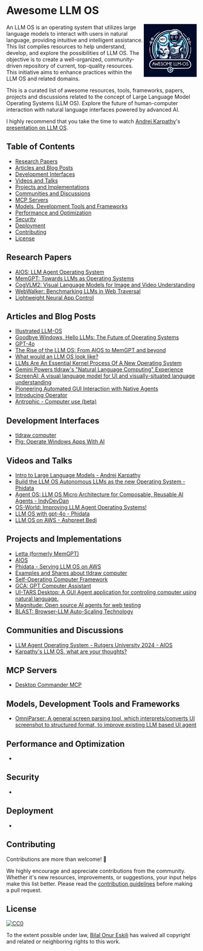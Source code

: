 # Awesome LLM OS
<img src="logo.png" align="right" width="140">

An LLM OS is an operating system that utilizes large language models to interact with users in natural language, providing intuitive and intelligent assistance. This list compiles resources to help understand, develop, and explore the possibilities of LLM OS. The objective is to create a well-organized, community-driven repository of current, top-quality resources. This initiative aims to enhance practices within the LLM OS and related domains. 

This is a curated list of awesome resources, tools, frameworks, papers, projects and discussions related to the concept of Large Language Model Operating Systems (LLM OS). Explore the future of human-computer interaction with natural language interfaces powered by advanced AI.


I highly recommend that you take the time to watch [Andrej Karpathy](https://github.com/karpathy)'s [presentation on LLM OS](https://youtu.be/zjkBMFhNj_g?feature=shared&t=2536).

## Table of Contents
- [Research Papers](#research-papers)
- [Articles and Blog Posts](#articles-and-blog-posts)
- [Development Interfaces](#development-interfaces)
- [Videos and Talks](#videos-and-talks)
- [Projects and Implementations](#projects-and-implementations)
- [Communities and Discussions](#communities-and-discussions)
- [MCP Servers](#mcp-servers)
- [Models, Development Tools and Frameworks](#models-development-tools-and-frameworks)
- [Performance and Optimization](#performance-and-optimization)
- [Security](#security)
- [Deployment](#deployment)
- [Contributing](#contributing)
- [License](#license)

## Research Papers
- [AIOS: LLM Agent Operating System](https://arxiv.org/abs/2403.16971)
- [MemGPT: Towards LLMs as Operating Systems](https://arxiv.org/abs/2310.08560)
- [CogVLM2: Visual Language Models for Image and Video Understanding](https://arxiv.org/pdf/2408.16500)
- [WebWalker: Benchmarking LLMs in Web Traversal](https://arxiv.org/abs/2501.07572)
- [Lightweight Neural App Control](https://arxiv.org/pdf/2410.17883)

## Articles and Blog Posts
- [Illustrated LLM-OS](https://huggingface.co/blog/shivance/illustrated-llm-os)
- [Goodbye Windows, Hello LLMs: The Future of Operating Systems](https://medium.com/@ronaldmannak/goodbye-windows-hello-llms-the-future-of-operating-systems-7ba61ea03e8d)
- [GPT-4o](https://openai.com/index/hello-gpt-4o/)
- [The Rise of the LLM OS: From AIOS to MemGPT and beyond](https://community.aws/content/2eojjD2E7TBgPFJmB2FGAtrSSBh/the-rise-of-the-llm-os-from-aios-to-memgpt-and-beyond)
- [What would an LLM OS look like?](https://campedersen.com/llm-os/)
- [LLMs Are An Essential Kernel Process Of A New Operating System](https://www.pillar.security/blog/llms-are-an-essential-kernel-process-of-a-new-operating-system)
- [Gemini Powers tldraw's "Natural Language Computing" Experience](https://ai.google.dev/showcase/tldraw?hl=en)
- [ScreenAI: A visual language model for UI and visually-situated language understanding](https://research.google/blog/screenai-a-visual-language-model-for-ui-and-visually-situated-language-understanding/)
- [Pioneering Automated GUI Interaction with Native Agents](https://arxiv.org/pdf/2501.12326)
- [Introducing Operator](https://openai.com/index/introducing-operator/)
- [Antrophic - Computer use (beta)](https://docs.anthropic.com/en/docs/build-with-claude/computer-use)

## Development Interfaces
- [tldraw computer](https://computer.tldraw.com/)
- [Pig: Operate Windows Apps With AI](https://www.pig.dev/)

## Videos and Talks
- [Intro to Large Language Models - Andrej Karpathy](https://www.youtube.com/watch?v=zjkBMFhNj_g)
- [Build the LLM OS Autonomous LLMs as the new Operating System - Phidata](https://www.youtube.com/watch?v=YMZm7LdGQp8)
- [Agent OS: LLM OS Micro Architecture for Composable, Reusable AI Agents - IndyDevDan](https://www.youtube.com/watch?v=8wSH4XukcH8)
- [OS-World: Improving LLM Agent Operating Systems!](https://www.youtube.com/watch?v=zm1_Huwb26I)
- [LLM OS with gpt-4o - Phidata](https://www.youtube.com/watch?v=6g2KLvwHZlU)
- [LLM OS on AWS - Ashpreet Bedi](https://x.com/ashpreetbedi/status/1797320918274068700)

## Projects and Implementations
- [Letta (formerly MemGPT)](https://github.com/letta-ai/letta)
- [AIOS](https://github.com/agiresearch/AIOS)
- [Phidata - Serving LLM OS on AWS](https://docs.phidata.com/templates/llm-os/run-local)
- [Examples and Shares about tldraw computer](/examples/tldraw-computer-projects.md)
- [Self-Operating Computer Framework](https://github.com/OthersideAI/self-operating-computer)
- [GCA: GPT Computer Assistant](https://github.com/Upsonic/gpt-computer-assistant)
- [UI-TARS Desktop: A GUI Agent application for controling computer using natural language.](https://github.com/bytedance/UI-TARS-desktop)
- [Magnitude: Open source AI agents for web testing](https://github.com/magnitudedev/magnitude)
- [BLAST: Browser-LLM Auto-Scaling Technology](https://github.com/stanford-mast/blast)

## Communities and Discussions
- [LLM Agent Operating System - Rutgers University 2024 - AIOS](https://www.reddit.com/r/LocalLLaMA/comments/1bod1jt/llm_agent_operating_system_rutgers_university/)
- [Karpathy's LLM OS, what are your thoughts?](https://www.linuxquestions.org/questions/linux-general-1/karpathy%27s-llm-os-what-are-your-thoughts-4175741199/)

## MCP Servers
- [Desktop Commander MCP](https://github.com/wonderwhy-er/DesktopCommanderMCP)

## Models, Development Tools and Frameworks
- [OmniParser: A general screen parsing tool, which interprets/converts UI screenshot to structured format, to improve existing LLM based UI agent](https://huggingface.co/microsoft/OmniParser)

## Performance and Optimization
-

## Security
- 

## Deployment
- 

## Contributing
Contributions are more than welcome! 🌟

We highly encourage and appreciate contributions from the community. Whether it's new resources, improvements, or suggestions, your input helps make this list better. Please read the [contribution guidelines](contributing.md) before making a pull request.

## License
[![CC0](http://mirrors.creativecommons.org/presskit/buttons/88x31/svg/cc-zero.svg)](https://creativecommons.org/publicdomain/zero/1.0/)

To the extent possible under law, [Bilal Onur Eskili](https://github.com/bilalonur) has waived all copyright and related or neighboring rights to this work.
